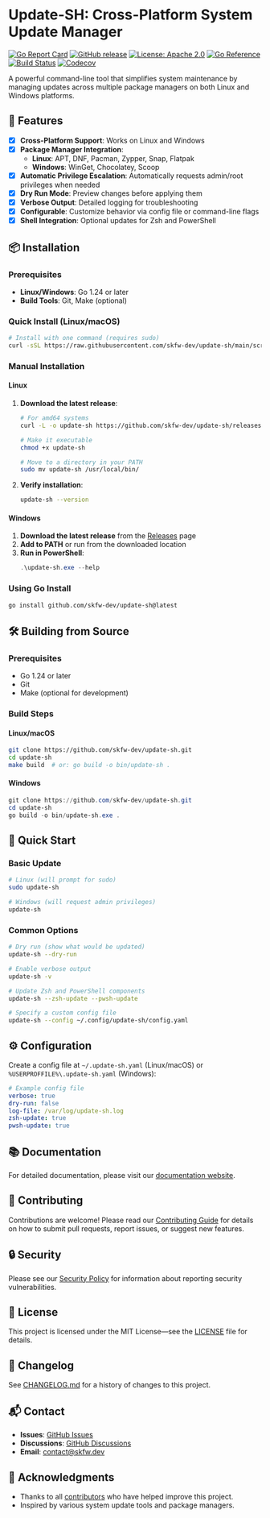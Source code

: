 # Update-SH: Cross-Platform System Update Manager

[![Go Report Card](https://goreportcard.com/badge/github.com/skfw-dev/update-sh)](https://goreportcard.com/report/github.com/skfw-dev/update-sh)
[![GitHub release](https://img.shields.io/github/v/release/skfw-dev/update-sh)](https://github.com/skfw-dev/update-sh/releases)
[![License: Apache 2.0](https://img.shields.io/github/license/skfw-dev/update-sh)](https://github.com/skfw-dev/update-sh/blob/main/LICENSE)
[![Go Reference](https://pkg.go.dev/badge/github.com/skfw-dev/update-sh.svg)](https://pkg.go.dev/github.com/skfw-dev/update-sh)
[![Build Status](https://github.com/skfw-dev/update-sh/actions/workflows/go.yml/badge.svg)](https://github.com/skfw-dev/update-sh/actions)
[![Codecov](https://codecov.io/gh/skfw-dev/update-sh/branch/main/graph/badge.svg)](https://codecov.io/gh/skfw-dev/update-sh)

A powerful command-line tool that simplifies system maintenance by managing updates across multiple package managers on both Linux and Windows platforms.

## 🚀 Features

- [x] **Cross-Platform Support**: Works on Linux and Windows
- [x] **Package Manager Integration**:
  - **Linux**: APT, DNF, Pacman, Zypper, Snap, Flatpak
  - **Windows**: WinGet, Chocolatey, Scoop
- [x] **Automatic Privilege Escalation**: Automatically requests admin/root privileges when needed
- [x] **Dry Run Mode**: Preview changes before applying them
- [x] **Verbose Output**: Detailed logging for troubleshooting
- [x] **Configurable**: Customize behavior via config file or command-line flags
- [x] **Shell Integration**: Optional updates for Zsh and PowerShell

## 📦 Installation

### Prerequisites

- **Linux/Windows**: Go 1.24 or later
- **Build Tools**: Git, Make (optional)

### Quick Install (Linux/macOS)

```bash
# Install with one command (requires sudo)
curl -sSL https://raw.githubusercontent.com/skfw-dev/update-sh/main/scripts/install.sh | bash
```

### Manual Installation

#### Linux

1. **Download the latest release**:
   ```bash
   # For amd64 systems
   curl -L -o update-sh https://github.com/skfw-dev/update-sh/releases/latest/download/update-sh-linux-amd64
   
   # Make it executable
   chmod +x update-sh
   
   # Move to a directory in your PATH
   sudo mv update-sh /usr/local/bin/
   ```

2. **Verify installation**:
   ```bash
   update-sh --version
   ```

#### Windows

1. **Download the latest release** from the [Releases](https://github.com/skfw-dev/update-sh/releases) page
2. **Add to PATH** or run from the downloaded location
3. **Run in PowerShell**:
   ```powershell
   .\update-sh.exe --help
   ```

### Using Go Install

```bash
go install github.com/skfw-dev/update-sh@latest
```

## 🛠️ Building from Source

### Prerequisites
- Go 1.24 or later
- Git
- Make (optional for development)

### Build Steps

#### Linux/macOS
```bash
git clone https://github.com/skfw-dev/update-sh.git
cd update-sh
make build  # or: go build -o bin/update-sh .
```

#### Windows
```powershell
git clone https://github.com/skfw-dev/update-sh.git
cd update-sh
go build -o bin/update-sh.exe .
```

## 🚀 Quick Start

### Basic Update
```bash
# Linux (will prompt for sudo)
sudo update-sh

# Windows (will request admin privileges)
update-sh
```

### Common Options
```bash
# Dry run (show what would be updated)
update-sh --dry-run

# Enable verbose output
update-sh -v

# Update Zsh and PowerShell components
update-sh --zsh-update --pwsh-update

# Specify a custom config file
update-sh --config ~/.config/update-sh/config.yaml
```

## ⚙️ Configuration

Create a config file at `~/.update-sh.yaml` (Linux/macOS) or `%USERPROFFILE%\.update-sh.yaml` (Windows):

```yaml
# Example config file
verbose: true
dry-run: false
log-file: /var/log/update-sh.log
zsh-update: true
pwsh-update: true
```

## 📚 Documentation

For detailed documentation, please visit our [documentation website](https://skfw-dev.github.io/update-sh/).

## 🤝 Contributing

Contributions are welcome! Please read our [Contributing Guide](CONTRIBUTING.md) for details on how to submit pull requests, report issues, or suggest new features.

## 🔒 Security

Please see our [Security Policy](SECURITY.md) for information about reporting security vulnerabilities.

## 📄 License

This project is licensed under the MIT License—see the [LICENSE](LICENSE) file for details.

## 📝 Changelog

See [CHANGELOG.md](CHANGELOG.md) for a history of changes to this project.

## 📬 Contact

- **Issues**: [GitHub Issues](https://github.com/skfw-dev/update-sh/issues)
- **Discussions**: [GitHub Discussions](https://github.com/skfw-dev/update-sh/discussions)
- **Email**: [contact@skfw.dev](mailto:contact@skfw.dev)

## 🙏 Acknowledgments

- Thanks to all [contributors](https://github.com/skfw-dev/update-sh/graphs/contributors) who have helped improve this project.
- Inspired by various system update tools and package managers.
